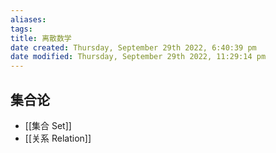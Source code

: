 ```yaml
---
aliases: 
tags: 
title: 离散数学
date created: Thursday, September 29th 2022, 6:40:39 pm
date modified: Thursday, September 29th 2022, 11:29:14 pm
---
```


## 集合论

- [[集合 Set]]
- [[关系 Relation]]

